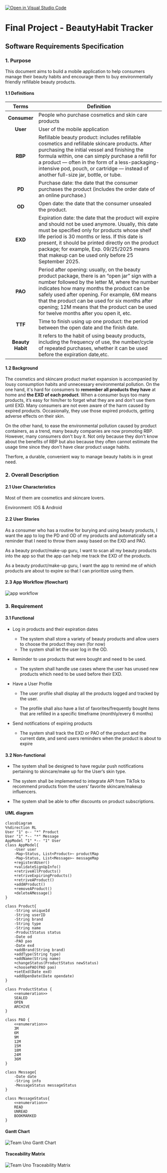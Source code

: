 [![Open in Visual Studio Code](https://classroom.github.com/assets/open-in-vscode-c66648af7eb3fe8bc4f294546bfd86ef473780cde1dea487d3c4ff354943c9ae.svg)](https://classroom.github.com/online_ide?assignment_repo_id=8658476&assignment_repo_type=AssignmentRepo)
# Final Project - BeautyHabit Tracker

## Software Requirements Specification

### 1. Purpose
This document aims to build a mobile application to help consumers manage their beauty habits and encourage them to buy environmentally friendly refillable beauty products.

#### 1.1 Definitions
|   **Terms**  | Definition                                                                                                                                                                                                                                                                                                                                                                                    |
|:------------:|-----------------------------------------------------------------------------------------------------------------------------------------------------------------------------------------------------------------------------------------------------------------------------------------------------------------------------------------------------------------------------------------------|
| **Consumer** | People who purchase cosmetics and skin care products                                                                                                                                                                                                                                                                                                                                          |
| **User**     | User of the mobile application                                                                                                                                                                                                                                                                                                                                                                |
| **RBP**      | Refillable beauty product: includes refillable cosmetics and refillable skincare products. After purchasing the initial vessel and finishing the formula within, one can simply purchase a refill for a product — often in the form of a less-packaging-intensive pod, pouch, or cartridge — instead of another full-size jar, bottle, or tube.                                               |
| **PD**       | Purchase date: the date that the consumer purchases the product (includes the order date of an online purchase.)                                                                                                                                                                                                                                                                              |
| **OD**       | Open date: the date that the consumer unsealed the product.                                                                                                                                                                                                                                                                                                                                   |
| **EXD**      | Expiration date: the date that the product will expire and should not be used anymore. Usually, this date must be specified only for products whose shelf life period is 30 months or less. If this date is present, it should be printed directly on the product package; for example, Exp. 09/25/2025 means that makeup can be used only before 25 September 2025.                          |
| **PAO**      | Period after opening: usually, on the beauty product package, there is an “open jar” sign with a number followed by the letter M, where the number indicates how many months the product can be safely used after opening. For example,  6M means that the product can be used for six months after opening; 12M means that the product can be used for twelve months after you open it, etc. |
| **TTF**      | Time to finish using up one product: the period between the open date and the finish date.
| **Beauty Habit**      | It refers to the habit of using beauty products, including the frequency of use, the number/cycle of repeated purchases, whether it can be used before the expiration date,etc.                                                              


#### 1.2 Background
The cosmetics and skincare product market expansion is accompanied by lousy consumption habits and unnecessary environmental pollution.
On the one hand, it's hard for consumers to **remember all products they have** at home and **the EXD of each product**. When a consumer buys too many products, it’s easy for him/her to forget what they are and don't use them until EXD. Many consumers are not even aware of the harm caused by expired products. Occasionally, they use those expired products, getting adverse effects on their skin. 
 
On the other hand, to ease the environmental pollution caused by product containers, as a trend, many beauty companies are now promoting RBP. However, many consumers don't buy it. Not only because they don't know about the benefits of RBP but also because they often cannot estimate the usage time since they don't have clear product usage habits.
 
Therfore, a durable, convenient way to manage beauty habits is in great need.
                                                                

### 2. Overall Description
#### 2.1 User Characteristics
Most of them are cosmetics and skincare lovers.

Environment:  IOS & Android

#### 2.2 User Stories

As a consumer who has a routine for burying and using beauty products, I want the app to log the PD and OD of my products and automatically set a reminder that I need to throw them away based on the EXD and PAO.

As a beauty product/make-up guru, I want to scan all my beauty products into the app so that the app can help me track the EXD of the products.

As a beauty product/make-up guru, I want the app to remind me of which products are about to expire so that I can prioritize using them.

#### 2.3 App Workflow (flowchart)
![app workflow](https://github.com/CS5520-MobileAppsSeattle/final-project-uno/blob/main/Images/app%20workflow.png?raw=true)

### 3. Requirement
#### 3.1 Functional
- Log in products and their expiration dates
  - The system shall store a variety of beauty products and allow users to choose the product they own (for now)
  - The system shall let the user log in the OD.

- Reminder to use products that were bought and need to be used.

  - The system shall handle use cases where the user has unused new products which need to be used before their EXD.

- Have a User Profile 

  - The user profile shall display all the products logged and tracked by the user.

  - The profile shall also have a list of favorites/frequently bought items that are refilled in a specific timeframe (monthly/every 6 months)

- Send notifications of expiring products

  - The system shall track the EXD or PAO of the product and the current date, and send users reminders when the product is about to expire

#### 3.2 Non-functional
- The system shall be designed to have regular push notifications pertaining to skincare/make up for the User’s skin type.

- The system shall be implemented to integrate API from TikTok to recommend products from the users’ favorite skincare/makeup influencers.

- The system shall be able to offer discounts on product subscriptions.

#### UML diagram
```mermaid
classDiagram
%%direction RL
User "1" o-- "*" Product
User "1" *-- "*" Message
AppModel "1" *-- "1" User
class AppModel{
    -User user
    -Map~Status, List<Product>~ productMap
    -Map~Status, List<Message>~ messageMap
    +registerAUser()
    +validateSignUpInfo()
    +retriveAllProducts()
	+retriveExpiringProducts()
	+retriveAProduct()
	+addAProduct()
	+removeAProduct()
    +deleteAMessage()
}

class Product{
    -String uniqueId
    -String userID
    -String brand
    -String type
    -String name
    -ProductStatus status
    -Date od
    -PAO pao 
    -Date exd
    +addBrand(String brand)
    +addType(String type)
    +addName(String name)
    +changeStatus(ProductStatus newStatus)
    +choosePAO(PAO pao)
    +setExd(Date exd)
    +addOpenDate(Date opendate)
}

class ProductStatus {
    <<enumeration>>
    SEALED
    OPEN
    ARCHIVE
}

class PAO {
    <<enumeration>>
    3M
    6M
    9M
    12M
    15M
    18M
    24M
    36M
}

class Message{
    -Date date 
    -String info
    -MessageStatus messageStatus
}

class MessageStatus{
    <<enumeration>>
    READ
    UNREAD
    BOOKMARKED
}
```

#### Gantt Chart
![Team Uno Gantt Chart](https://github.com/CS5520-MobileAppsSeattle/final-project-uno/blob/main/Images/Uno_gantt_chart_v2.png?raw=true)

#### Traceability Matrix
![Team Uno Traceability Matrix](https://github.com/CS5520-MobileAppsSeattle/final-project-uno/blob/main/Images/Uno_Traceability_matrix.png?raw=true)
